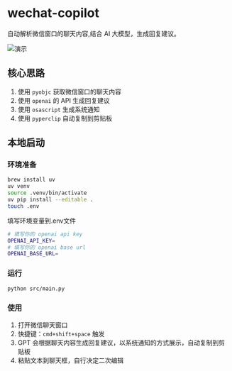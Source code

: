 # wechat-copilot

自动解析微信窗口的聊天内容,结合 AI 大模型，生成回复建议。

![演示](docs/demo.gif)

## 核心思路

1. 使用 `pyobjc` 获取微信窗口的聊天内容
2. 使用 `openai` 的 API 生成回复建议
3. 使用 `osascript` 生成系统通知
4. 使用 `pyperclip` 自动复制到剪贴板

## 本地启动

### 环境准备

```bash
brew install uv
uv venv
source .venv/bin/activate
uv pip install --editable .
touch .env
```

填写环境变量到.env文件

```bash
# 填写你的 openai api key
OPENAI_API_KEY=
# 填写你的 openai base url
OPENAI_BASE_URL=
```

### 运行

```bash
python src/main.py
```
### 使用

1. 打开微信聊天窗口
2. 快捷键：`cmd+shift+space` 触发
3. GPT 会根据聊天内容生成回复建议，以系统通知的方式展示，自动复制到剪贴板
4. 粘贴文本到聊天框，自行决定二次编辑


